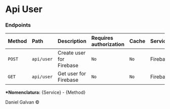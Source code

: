 # Api User

### Endpoints

| Method | Path       | Description              | Requires authorization | Cache | Services | External Services | Data |
| :----- | :--------- | :----------------------- | :--------------------- | :---- | :------- | :---------------- | ---- |
| `POST` | `api/user` | Create user for Firebase | `No`                   | `No`  | Firebase | Cloud Firestore   |
| `GET`  | `api/user` | Get user for Firebase    | `No`                   | `No`  | Firebase | Cloud Firestore   |

**\*Nomenclatura:** {Service} - {Method}

Daniel Galvan ©
